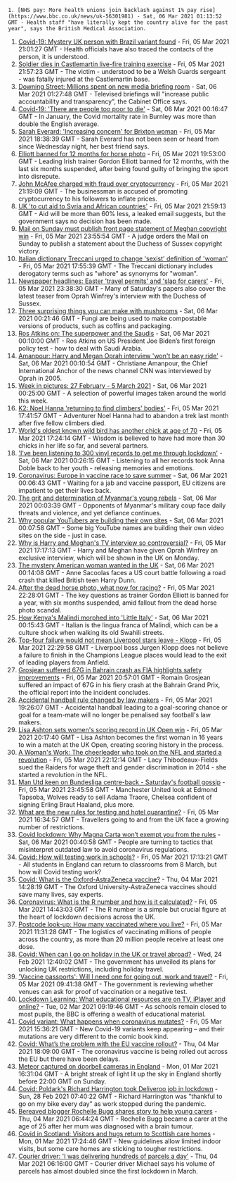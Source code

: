 
    1. [NHS pay: More health unions join backlash against 1% pay rise](https://www.bbc.co.uk/news/uk-56301981) - Sat, 06 Mar 2021 01:13:52 GMT - Health staff "have literally kept the country alive for the past year", says the British Medical Association.
1. [Covid-19: Mystery UK person with Brazil variant found](https://www.bbc.co.uk/news/uk-56298931) - Fri, 05 Mar 2021 21:01:27 GMT - Health officials have also traced the contacts of the person, it is understood.
1. [Soldier dies in Castlemartin live-fire training exercise](https://www.bbc.co.uk/news/uk-wales-56301918) - Fri, 05 Mar 2021 21:57:23 GMT - The victim - understood to be a Welsh Guards sergeant - was fatally injured at the Castlemartin base.
1. [Downing Street: Millions spent on new media briefing room](https://www.bbc.co.uk/news/uk-politics-56295191) - Sat, 06 Mar 2021 01:27:48 GMT - Televised briefings will "increase public accountability and transparency", the Cabinet Office says.
1. [Covid-19: 'There are people too poor to die'](https://www.bbc.co.uk/news/uk-56255828) - Sat, 06 Mar 2021 00:16:47 GMT - In January, the Covid mortality rate in Burnley was more than double the English average.
1. [Sarah Everard: 'Increasing concern' for Brixton woman](https://www.bbc.co.uk/news/uk-england-london-56281473) - Fri, 05 Mar 2021 18:38:39 GMT - Sarah Everard has not been seen or heard from since Wednesday night, her best friend says.
1. [Elliott banned for 12 months for horse photo](https://www.bbc.co.uk/sport/horse-racing/56290362) - Fri, 05 Mar 2021 19:53:00 GMT - Leading Irish trainer Gordon Elliott banned for 12 months, with the last six months suspended, after being found guilty of bringing the sport into disrepute.
1. [John McAfee charged with fraud over cryptocurrency](https://www.bbc.co.uk/news/technology-56300593) - Fri, 05 Mar 2021 21:19:09 GMT - The businessman is accused of promoting cryptocurrency to his followers to inflate prices.
1. [UK 'to cut aid to Syria and African countries'](https://www.bbc.co.uk/news/uk-56301743) - Fri, 05 Mar 2021 21:59:13 GMT - Aid will be more than 60% less, a leaked email suggests, but the government says no decision has been made.
1. [Mail on Sunday must publish front page statement of Meghan copyright win](https://www.bbc.co.uk/news/uk-56296835) - Fri, 05 Mar 2021 23:55:54 GMT - A judge orders the Mail on Sunday to publish a statement about the Duchess of Sussex copyright victory.
1. [Italian dictionary Treccani urged to change 'sexist' definition of 'woman'](https://www.bbc.co.uk/news/world-europe-56293637) - Fri, 05 Mar 2021 17:55:39 GMT - The Treccani dictionary includes derogatory terms such as "whore" as synonyms for "woman".
1. [Newspaper headlines: Easter 'travel permits' and 'slap for carers'](https://www.bbc.co.uk/news/blogs-the-papers-56302033) - Fri, 05 Mar 2021 23:38:30 GMT - Many of Saturday's papers also cover the latest teaser from Oprah Winfrey's interview with the Duchess of Sussex.
1. [Three surprising things you can make with mushrooms](https://www.bbc.co.uk/news/stories-56259541) - Sat, 06 Mar 2021 00:21:46 GMT - Fungi are being used to make compostable versions of products, such as coffins and packaging.
1. [Ros Atkins on: The superpower and the Saudis](https://www.bbc.co.uk/news/world-middle-east-56290394) - Sat, 06 Mar 2021 00:10:00 GMT - Ros Atkins on US President Joe Biden’s first foreign policy test - how to deal with Saudi Arabia.
1. [Amanpour: Harry and Megan Oprah interview 'won't be an easy ride'](https://www.bbc.co.uk/news/world-us-canada-56255829) - Sat, 06 Mar 2021 00:10:54 GMT - Christiane Amanpour, the Chief International Anchor of the news channel CNN was interviewed by Oprah in 2005.
1. [Week in pictures: 27 February - 5 March 2021](https://www.bbc.co.uk/news/in-pictures-56283009) - Sat, 06 Mar 2021 00:25:00 GMT - A selection of powerful images taken around the world this week.
1. [K2: Noel Hanna 'returning to find climbers' bodies'](https://www.bbc.co.uk/news/uk-northern-ireland-56296329) - Fri, 05 Mar 2021 17:41:57 GMT - Adventurer Noel Hanna had to abandon a trek last month after five fellow climbers died.
1. [World's oldest known wild bird has another chick at age of 70](https://www.bbc.co.uk/news/world-us-canada-56281983) - Fri, 05 Mar 2021 17:24:14 GMT - Wisdom is believed to have had more than 30 chicks in her life so far, and several partners.
1. ['I've been listening to 300 vinyl records to get me through lockdown'](https://www.bbc.co.uk/news/stories-56187737) - Sat, 06 Mar 2021 00:26:15 GMT - Listening to all her records took Anna Doble back to her youth - releasing memories and emotions.
1. [Coronavirus: Europe in vaccine race to save summer](https://www.bbc.co.uk/news/world-europe-56292087) - Sat, 06 Mar 2021 00:06:43 GMT - Waiting for a jab and vaccine passport, EU citizens are impatient to get their lives back.
1. [The grit and determination of Myanmar's young rebels](https://www.bbc.co.uk/news/world-asia-56293923) - Sat, 06 Mar 2021 00:03:39 GMT - Opponents of Myanmar's military coup face daily threats and violence, and yet defiance continues.
1. [Why popular YouTubers are building their own sites](https://www.bbc.co.uk/news/technology-55349255) - Sat, 06 Mar 2021 00:07:58 GMT - Some big YouTube names are building their own video sites on the side - just in case.
1. [Why is Harry and Meghan's TV interview so controversial?](https://www.bbc.co.uk/news/explainers-56281444) - Fri, 05 Mar 2021 17:17:13 GMT - Harry and Meghan have given Oprah Winfrey an exclusive interview, which will be shown in the UK on Monday.
1. [The mystery American woman wanted in the UK](https://www.bbc.co.uk/news/world-us-canada-56246511) - Sat, 06 Mar 2021 00:14:08 GMT - Anne Sacoolas faces a US court battle following a road crash that killed British teen Harry Dunn.
1. [After the dead horse photo, what now for racing?](https://www.bbc.co.uk/sport/horse-racing/56288334) - Fri, 05 Mar 2021 22:28:01 GMT - The key questions as trainer Gordon Elliott is banned for a year, with six months suspended, amid fallout from the dead horse photo scandal.
1. [How Kenya's Malindi morphed into 'Little Italy'](https://www.bbc.co.uk/news/world-africa-56284827) - Sat, 06 Mar 2021 00:15:43 GMT - Italian is the lingua franca of Malindi, which can be a culture shock when walking its old Swahili streets.
1. [Top-four failure would not mean Liverpool stars leave - Klopp](https://www.bbc.co.uk/sport/football/56301568) - Fri, 05 Mar 2021 22:29:58 GMT - Liverpool boss Jurgen Klopp does not believe a failure to finish in the Champions League places would lead to the exit of leading players from Anfield.
1. [Grosjean suffered 67G in Bahrain crash as FIA highlights safety improvements](https://www.bbc.co.uk/sport/formula1/56296858) - Fri, 05 Mar 2021 20:57:01 GMT - Romain Grosjean suffered an impact of 67G in his fiery crash at the Bahrain Grand Prix, the official report into the incident concludes.
1. [Accidental handball rule changed by law makers](https://www.bbc.co.uk/sport/football/56291850) - Fri, 05 Mar 2021 19:26:07 GMT - Accidental handball leading to a goal-scoring chance or goal for a team-mate will no longer be penalised say football's law makers.
1. [Lisa Ashton sets women's scoring record in UK Open win](https://www.bbc.co.uk/sport/darts/56298547) - Fri, 05 Mar 2021 20:17:40 GMT - Lisa Ashton becomes the first woman in 16 years to win a match at the UK Open, creating scoring history in the process.
1. [A Woman's Work: The cheerleader who took on the NFL and started a revolution](https://www.bbc.co.uk/sport/american-football/56031919) - Fri, 05 Mar 2021 22:12:14 GMT - Lacy Thibodeaux-Fields sued the Raiders for wage theft and gender discrimination in 2014 - she started a revolution in the NFL.
1. [Man Utd keen on Bundesliga centre-back - Saturday's football gossip](https://www.bbc.co.uk/sport/56299152) - Fri, 05 Mar 2021 23:45:58 GMT - Manchester United look at Edmond Tapsoba, Wolves ready to sell Adama Traore, Chelsea confident of signing Erling Braut Haaland, plus more.
1. [What are the new rules for testing and hotel quarantine?](https://www.bbc.co.uk/news/explainers-52544307) - Fri, 05 Mar 2021 16:34:57 GMT - Travellers going to and from the UK face a growing number of restrictions.
1. [Covid lockdown: Why Magna Carta won’t exempt you from the rules](https://www.bbc.co.uk/news/56295261) - Sat, 06 Mar 2021 00:40:58 GMT - People are turning to tactics that misinterpret outdated law to avoid coronavirus regulations.
1. [Covid: How will testing work in schools?](https://www.bbc.co.uk/news/education-51643556) - Fri, 05 Mar 2021 17:13:21 GMT - All students in England can return to classrooms from 8 March, but how will Covid testing work?
1. [Covid: What is the Oxford-AstraZeneca vaccine?](https://www.bbc.co.uk/news/health-55302595) - Thu, 04 Mar 2021 14:28:19 GMT - The Oxford University-AstraZeneca vaccines should save many lives, say experts.
1. [Coronavirus: What is the R number and how is it calculated?](https://www.bbc.co.uk/news/health-52473523) - Fri, 05 Mar 2021 14:43:03 GMT - The R number is a simple but crucial figure at the heart of lockdown decisions across the UK.
1. [Postcode look-up: How many vaccinated where you live?](https://www.bbc.co.uk/news/health-55274833) - Fri, 05 Mar 2021 11:31:28 GMT - The logistics of vaccinating millions of people across the country, as more than 20 million people receive at least one dose.
1. [Covid: When can I go on holiday in the UK or travel abroad?](https://www.bbc.co.uk/news/explainers-52646738) - Wed, 24 Feb 2021 12:40:02 GMT - The government has unveiled its plans for unlocking UK restrictions, including holiday travel.
1. ['Vaccine passports': Will I need one for going out, work and travel?](https://www.bbc.co.uk/news/explainers-55718553) - Fri, 05 Mar 2021 09:41:38 GMT - The government is reviewing whether venues can ask for proof of vaccination or a negative test.
1. [Lockdown Learning: What educational resources are on TV, iPlayer and online?](https://www.bbc.co.uk/news/education-55591821) - Tue, 02 Mar 2021 09:19:46 GMT - As schools remain closed to most pupils, the BBC is offering a wealth of educational material.
1. [Covid variant: What happens when coronavirus mutates?](https://www.bbc.co.uk/news/health-56286744) - Fri, 05 Mar 2021 15:36:21 GMT - New Covid-19 variants keep appearing – and their mutations are very different to the comic book kind.
1. [Covid: What’s the problem with the EU vaccine rollout?](https://www.bbc.co.uk/news/explainers-56286235) - Thu, 04 Mar 2021 18:09:00 GMT - The coronavirus vaccine is being rolled out across the EU but there have been delays.
1. [Meteor captured on doorbell cameras in England](https://www.bbc.co.uk/news/uk-56241705) - Mon, 01 Mar 2021 16:31:04 GMT - A bright streak of light lit up the sky in England shortly before 22:00 GMT on Sunday.
1. [Covid: Poldark's Richard Harrington took Deliveroo job in lockdown](https://www.bbc.co.uk/news/uk-wales-56225148) - Sun, 28 Feb 2021 07:40:22 GMT - Richard Harrington was "thankful to go on my bike every day" as work stopped during the pandemic.
1. [Bereaved blogger Rochelle Bugg shares story to help young carers](https://www.bbc.co.uk/news/uk-england-suffolk-56251118) - Thu, 04 Mar 2021 06:44:24 GMT - Rochelle Bugg became a carer at the age of 25 after her mum was diagnosed with a brain tumour.
1. [Covid in Scotland: Visitors and hugs return to Scottish care homes](https://www.bbc.co.uk/news/uk-scotland-56242468) - Mon, 01 Mar 2021 17:24:46 GMT - New guidelines allow limited indoor visits, but some care homes are sticking to tougher restrictions.
1. [Courier driver: 'I was delivering hundreds of parcels a day'](https://www.bbc.co.uk/news/uk-scotland-56272459) - Thu, 04 Mar 2021 06:16:00 GMT - Courier driver Michael says his volume of parcels has almost doubled since the first lockdown in March.

